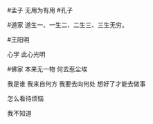 #孟子
无用为有用
#孔子


#道家
道生一、一生二、二生三、三生无穷。

#王阳明

心学
此心光明

#佛家
本来无一物 何去惹尘埃



我是谁 我来自何方 我要去向何处 想好了才能去做事

怎么看待烦恼

我不知道